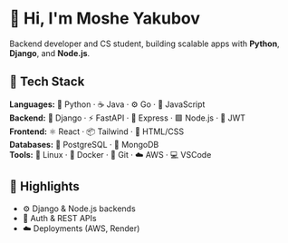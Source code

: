 # 👋 Hi, I'm Moshe Yakubov

Backend developer and CS student, building scalable apps with **Python**, **Django**, and **Node.js**.
<br/>


## 🧠 Tech Stack

**Languages:** 🐍 Python · ☕ Java · ⚙️ Go · 📜 JavaScript  
**Backend:** 🧰 Django · ⚡ FastAPI · 🔗 Express · 🟩 Node.js · 🔐 JWT  
**Frontend:** ⚛️ React · 📦 Tailwind · 🧱 HTML/CSS  
**Databases:** 🐘 PostgreSQL · 🍃 MongoDB  
**Tools:** 🐧 Linux · 🐳 Docker · 🔧 Git · ☁️ AWS · 💻 VSCode
<br/>


## 🚀 Highlights

- ⚙️ Django & Node.js backends  
- 🔐 Auth & REST APIs  
- ☁️ Deployments (AWS, Render)
